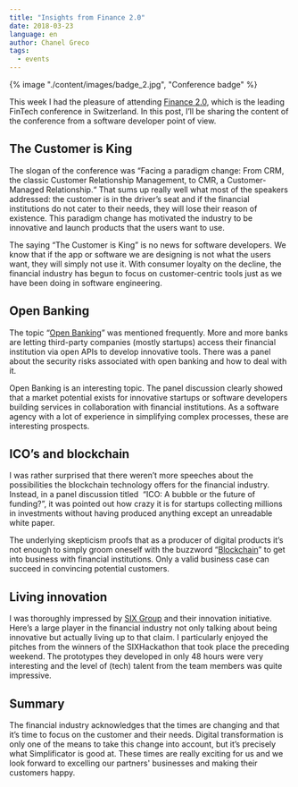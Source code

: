 ```yaml
---
title: "Insights from Finance 2.0"
date: 2018-03-23
language: en
author: Chanel Greco
tags:
  - events
---
```


{% image "./content/images/badge_2.jpg", "Conference badge" %}

This week I had the pleasure of attending [Finance 2.0](https://www.finance20.ch/conference2018/), which is the leading FinTech conference in Switzerland. In this post, I’ll be sharing the content of the conference from a software developer point of view.

## The Customer is King

The slogan of the conference was “Facing a paradigm change: From CRM, the classic Customer Relationship Management, to CMR, a Customer-Managed Relationship.“ That sums up really well what most of the speakers addressed: the customer is in the driver’s seat and if the financial institutions do not cater to their needs, they will lose their reason of existence. This paradigm change has motivated the industry to be innovative and launch products that the users want to use.

The saying “The Customer is King” is no news for software developers. We know that if the app or software we are designing is not what the users want, they will simply not use it. With consumer loyalty on the decline, the financial industry has begun to focus on customer-centric tools just as we have been doing in software engineering.

## Open Banking

The topic “[Open Banking](https://en.wikipedia.org/wiki/Open_banking)” was mentioned frequently. More and more banks are letting third-party companies (mostly startups) access their financial institution via open APIs to develop innovative tools. There was a panel about the security risks associated with open banking and how to deal with it.

Open Banking is an interesting topic. The panel discussion clearly showed that a market potential exists for innovative startups or software developers building services in collaboration with financial institutions. As a software agency with a lot of experience in simplifying complex processes, these are interesting prospects.

## ICO’s and blockchain

I was rather surprised that there weren’t more speeches about the possibilities the blockchain technology offers for the financial industry. Instead, in a panel discussion titled  “ICO: A bubble or the future of funding?”, it was pointed out how crazy it is for startups collecting millions in investments without having produced anything except an unreadable white paper.

The underlying skepticism proofs that as a producer of digital products it’s not enough to simply groom oneself with the buzzword “[Blockchain](https://en.wikipedia.org/wiki/Blockchain)” to get into business with financial institutions. Only a valid business case can succeed in convincing potential customers.

## Living innovation

I was thoroughly impressed by [SIX Group](https://www.six-group.com/en/home/company/innovation.html) and their innovation initiative. Here’s a large player in the financial industry not only talking about being innovative but actually living up to that claim. I particularly enjoyed the pitches from the winners of the SIXHackathon that took place the preceding weekend. The prototypes they developed in only 48 hours were very interesting and the level of (tech) talent from the team members was quite impressive.

## Summary

The financial industry acknowledges that the times are changing and that it’s time to focus on the customer and their needs. Digital transformation is only one of the means to take this change into account, but it’s precisely what Simplificator is good at. These times are really exciting for us and we look forward to excelling our partners' businesses and making their customers happy.
